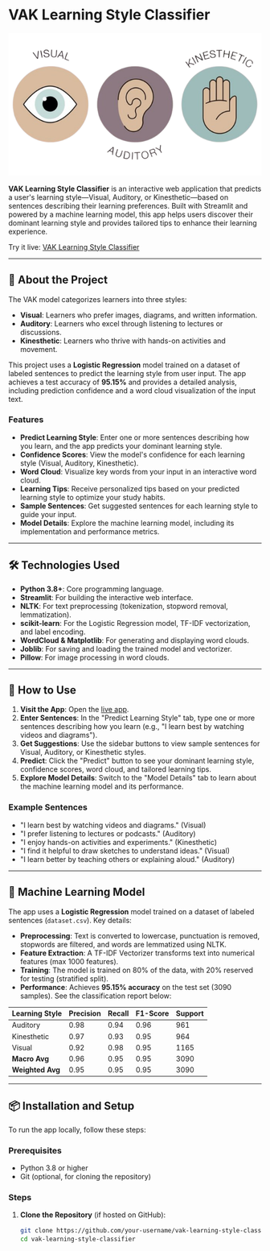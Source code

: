 # VAK Learning Style Classifier

![VAK Logo](image/VAK-removebg.png)

**VAK Learning Style Classifier** is an interactive web application that predicts a user's learning style—Visual, Auditory, or Kinesthetic—based on sentences describing their learning preferences. Built with Streamlit and powered by a machine learning model, this app helps users discover their dominant learning style and provides tailored tips to enhance their learning experience.

Try it live: [VAK Learning Style Classifier](https://3maali-w5cunvfrkzykedebxtpsyz.streamlit.app/)

---

## 📖 About the Project

The VAK model categorizes learners into three styles:
- **Visual**: Learners who prefer images, diagrams, and written information.
- **Auditory**: Learners who excel through listening to lectures or discussions.
- **Kinesthetic**: Learners who thrive with hands-on activities and movement.

This project uses a **Logistic Regression** model trained on a dataset of labeled sentences to predict the learning style from user input. The app achieves a test accuracy of **95.15%** and provides a detailed analysis, including prediction confidence and a word cloud visualization of the input text.

### Features
- **Predict Learning Style**: Enter one or more sentences describing how you learn, and the app predicts your dominant learning style.
- **Confidence Scores**: View the model's confidence for each learning style (Visual, Auditory, Kinesthetic).
- **Word Cloud**: Visualize key words from your input in an interactive word cloud.
- **Learning Tips**: Receive personalized tips based on your predicted learning style to optimize your study habits.
- **Sample Sentences**: Get suggested sentences for each learning style to guide your input.
- **Model Details**: Explore the machine learning model, including its implementation and performance metrics.

---


## 🛠️ Technologies Used

- **Python 3.8+**: Core programming language.
- **Streamlit**: For building the interactive web interface.
- **NLTK**: For text preprocessing (tokenization, stopword removal, lemmatization).
- **scikit-learn**: For the Logistic Regression model, TF-IDF vectorization, and label encoding.
- **WordCloud & Matplotlib**: For generating and displaying word clouds.
- **Joblib**: For saving and loading the trained model and vectorizer.
- **Pillow**: For image processing in word clouds.

---

## 🚀 How to Use

1. **Visit the App**: Open the [live app](https://3maali-w5cunvfrkzykedebxtpsyz.streamlit.app/).
2. **Enter Sentences**: In the "Predict Learning Style" tab, type one or more sentences describing how you learn (e.g., "I learn best by watching videos and diagrams").
3. **Get Suggestions**: Use the sidebar buttons to view sample sentences for Visual, Auditory, or Kinesthetic styles.
4. **Predict**: Click the "Predict" button to see your dominant learning style, confidence scores, word cloud, and tailored learning tips.
5. **Explore Model Details**: Switch to the "Model Details" tab to learn about the machine learning model and its performance.

### Example Sentences
- "I learn best by watching videos and diagrams." (Visual)
- "I prefer listening to lectures or podcasts." (Auditory)
- "I enjoy hands-on activities and experiments." (Kinesthetic)
- "I find it helpful to draw sketches to understand ideas." (Visual)
- "I learn better by teaching others or explaining aloud." (Auditory)

---

## 🧠 Machine Learning Model

The app uses a **Logistic Regression** model trained on a dataset of labeled sentences (`dataset.csv`). Key details:

- **Preprocessing**: Text is converted to lowercase, punctuation is removed, stopwords are filtered, and words are lemmatized using NLTK.
- **Feature Extraction**: A TF-IDF Vectorizer transforms text into numerical features (max 1000 features).
- **Training**: The model is trained on 80% of the data, with 20% reserved for testing (stratified split).
- **Performance**: Achieves **95.15% accuracy** on the test set (3090 samples). See the classification report below:

| Learning Style | Precision | Recall | F1-Score | Support |
|----------------|-----------|--------|----------|---------|
| Auditory       | 0.98      | 0.94   | 0.96     | 961     |
| Kinesthetic    | 0.97      | 0.93   | 0.95     | 964     |
| Visual         | 0.92      | 0.98   | 0.95     | 1165    |
| **Macro Avg**  | 0.96      | 0.95   | 0.95     | 3090    |
| **Weighted Avg** | 0.95    | 0.95   | 0.95     | 3090    |

---

## 📦 Installation and Setup

To run the app locally, follow these steps:

### Prerequisites
- Python 3.8 or higher
- Git (optional, for cloning the repository)

### Steps
1. **Clone the Repository** (if hosted on GitHub):
   ```bash
   git clone https://github.com/your-username/vak-learning-style-classifier.git
   cd vak-learning-style-classifier
